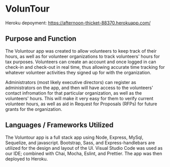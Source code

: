 # VolunTour


Heroku depoyment:
https://afternoon-thicket-88370.herokuapp.com/

## Purpose and Function

The Voluntour app was created to allow volunteers to keep track of their hours, as well as for volunteer organizations to track volunteers' hours for tax purposes. Volunteers can create an account and once logged in can check-in and check-out in real time, thus allowing accurate time tracking for whatever volunteer activities they signed up for with the organization.

Administrators (most likely executive directors) can register as administrators on the app, and then will have access to the volunteers' contact infromation for that particular organization, as well as the volunteers' hours. This will make it very easy for them to verify current volunteer hours, as well as aid in Request for Proposals (RFPs) for future grants for the organization.

## Languages / Frameworks Utilized

The Voluntour app is a full stack app using Node, Express, MySql, Sequelize, and javascript. Bootstrap, Sass, and Express-handlebars are utilized for the design and layout of the UI. Visual Studio Code was used as our IDE; combined with Chai, Mocha, Eslint, and Prettier. The app was then deployed to Heroku. 



